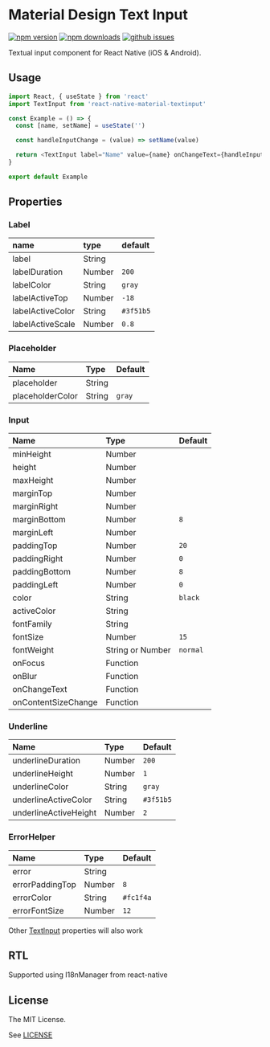 # Material Design Text Input

[![npm version][npm-img]][npm-url]
[![npm downloads][npm-dls]][npm-url]
[![github issues][issues-img]][issues-url]

Textual input component for React Native (iOS & Android).

## Usage

```javascript
import React, { useState } from 'react'
import TextInput from 'react-native-material-textinput'

const Example = () => {
  const [name, setName] = useState('')

  const handleInputChange = (value) => setName(value)

  return <TextInput label="Name" value={name} onChangeText={handleInputChange} />
}

export default Example
```

## Properties

### Label

| name             | type   | default   |
| :--------------- | :----- | :-------- |
| label            | String |
| labelDuration    | Number | `200`     |
| labelColor       | String | `gray`    |
| labelActiveTop   | Number | `-18`     |
| labelActiveColor | String | `#3f51b5` |
| labelActiveScale | Number | `0.8`     |

### Placeholder

| Name             | Type   | Default |
| :--------------- | :----- | :------ |
| placeholder      | String |
| placeholderColor | String | `gray`  |

### Input

| Name                | Type             | Default  |
| :------------------ | :--------------- | :------- |
| minHeight           | Number           |
| height              | Number           |
| maxHeight           | Number           |
| marginTop           | Number           |
| marginRight         | Number           |
| marginBottom        | Number           | `8`      |
| marginLeft          | Number           |
| paddingTop          | Number           | `20`     |
| paddingRight        | Number           | `0`      |
| paddingBottom       | Number           | `8`      |
| paddingLeft         | Number           | `0`      |
| color               | String           | `black`  |
| activeColor         | String           |
| fontFamily          | String           |
| fontSize            | Number           | `15`     |
| fontWeight          | String or Number | `normal` |
| onFocus             | Function         |
| onBlur              | Function         |
| onChangeText        | Function         |
| onContentSizeChange | Function         |

### Underline

| Name                  | Type   | Default   |
| :-------------------- | :----- | :-------- |
| underlineDuration     | Number | `200`     |
| underlineHeight       | Number | `1`       |
| underlineColor        | String | `gray`    |
| underlineActiveColor  | String | `#3f51b5` |
| underlineActiveHeight | Number | `2`       |

### ErrorHelper

| Name            | Type   | Default   |
| :-------------- | :----- | :-------- |
| error           | String |
| errorPaddingTop | Number | `8`       |
| errorColor      | String | `#fc1f4a` |
| errorFontSize   | Number | `12`      |

Other [TextInput](https://facebook.github.io/react-native/docs/textinput.html#props) properties will also work

## RTL

Supported using I18nManager from react-native

## License

The MIT License.

See [LICENSE](LICENSE)

[npm-url]: https://www.npmjs.com/package/react-native-material-textinput
[npm-img]: https://img.shields.io/npm/v/react-native-material-textinput.svg?style=flat
[npm-dls]: https://img.shields.io/npm/dt/react-native-material-textinput.svg?style=flat
[issues-url]: https://github.com/perushevandkhmelev-agency/react-native-material-textinput/issues
[issues-img]: https://img.shields.io/github/issues/perushevandkhmelev-agency/react-native-material-textinput.svg?style=flat
